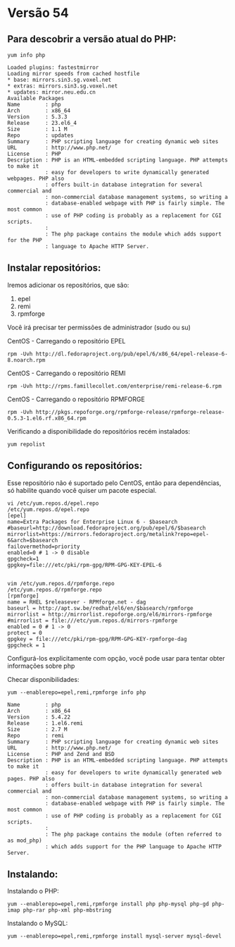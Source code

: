 # Versão 54

## Para descobrir a versão atual do PHP:

    yum info php
 
    Loaded plugins: fastestmirror
    Loading mirror speeds from cached hostfile
    * base: mirrors.sin3.sg.voxel.net
    * extras: mirrors.sin3.sg.voxel.net
    * updates: mirror.neu.edu.cn
    Available Packages
    Name        : php
    Arch        : x86_64
    Version     : 5.3.3
    Release     : 23.el6_4
    Size        : 1.1 M
    Repo        : updates
    Summary     : PHP scripting language for creating dynamic web sites
    URL         : http://www.php.net/
    License     : PHP
    Description : PHP is an HTML-embedded scripting language. PHP attempts to make it
                : easy for developers to write dynamically generated webpages. PHP also
                : offers built-in database integration for several commercial and
                : non-commercial database management systems, so writing a
                : database-enabled webpage with PHP is fairly simple. The most common
                : use of PHP coding is probably as a replacement for CGI scripts.
                :
                : The php package contains the module which adds support for the PHP
                : language to Apache HTTP Server.

## Instalar repositórios:

Iremos adicionar os repositórios, que são:

1. epel
2. remi
3. rpmforge

Você irá precisar ter permissões de administrador (sudo ou su)

CentOS - Carregando o repositório EPEL

    rpm -Uvh http://dl.fedoraproject.org/pub/epel/6/x86_64/epel-release-6-8.noarch.rpm

CentOS - Carregando o repositório REMI

    rpm -Uvh http://rpms.famillecollet.com/enterprise/remi-release-6.rpm

CentOS - Carregando o repositório RPMFORGE
 
    rpm -Uvh http://pkgs.repoforge.org/rpmforge-release/rpmforge-release-0.5.3-1.el6.rf.x86_64.rpm

Verificando a disponibilidade do repositórios recém instalados:

    yum repolist

## Configurando os repositórios:

Esse repositório não é suportado pelo CentOS, então para dependências, só habilite quando você quiser um pacote especial.

    vi /etc/yum.repos.d/epel.repo
    /etc/yum.repos.d/epel.repo
    [epel]
    name=Extra Packages for Enterprise Linux 6 - $basearch
    #baseurl=http://download.fedoraproject.org/pub/epel/6/$basearch
    mirrorlist=https://mirrors.fedoraproject.org/metalink?repo=epel-6&arch=$basearch
    failovermethod=priority
    enabled=0 # 1 -> 0 disable
    gpgcheck=1
    gpgkey=file:///etc/pki/rpm-gpg/RPM-GPG-KEY-EPEL-6
    

    vim /etc/yum.repos.d/rpmforge.repo
    /etc/yum.repos.d/rpmforge.repo
    [rpmforge]
    name = RHEL $releasever - RPMforge.net - dag
    baseurl = http://apt.sw.be/redhat/el6/en/$basearch/rpmforge
    mirrorlist = http://mirrorlist.repoforge.org/el6/mirrors-rpmforge
    #mirrorlist = file:///etc/yum.repos.d/mirrors-rpmforge
    enabled = 0 # 1 -> 0
    protect = 0
    gpgkey = file:///etc/pki/rpm-gpg/RPM-GPG-KEY-rpmforge-dag
    gpgcheck = 1

Configurá-los explicitamente com opção, você pode usar para tentar obter informações sobre php

Checar disponibilidades:

    yum --enablerepo=epel,remi,rpmforge info php
 
    Name        : php
    Arch        : x86_64
    Version     : 5.4.22
    Release     : 1.el6.remi
    Size        : 2.7 M
    Repo        : remi
    Summary     : PHP scripting language for creating dynamic web sites
    URL         : http://www.php.net/
    License     : PHP and Zend and BSD
    Description : PHP is an HTML-embedded scripting language. PHP attempts to make it
                : easy for developers to write dynamically generated web pages. PHP also
                : offers built-in database integration for several commercial and
                : non-commercial database management systems, so writing a
                : database-enabled webpage with PHP is fairly simple. The most common
                : use of PHP coding is probably as a replacement for CGI scripts.
                :
                : The php package contains the module (often referred to as mod_php)
                : which adds support for the PHP language to Apache HTTP Server.

## Instalando:

Instalando o PHP:

    yum --enablerepo=epel,remi,rpmforge install php php-mysql php-gd php-imap php-rar php-xml php-mbstring

Instalando o MySQL:

    yum --enablerepo=epel,remi,rpmforge install mysql-server mysql-devel

